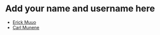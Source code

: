 # Add your name and username here
- [Erick Muuo](https://github.com/IamMuuo)
- [Carl Munene](https://github.com/munenecarl)
